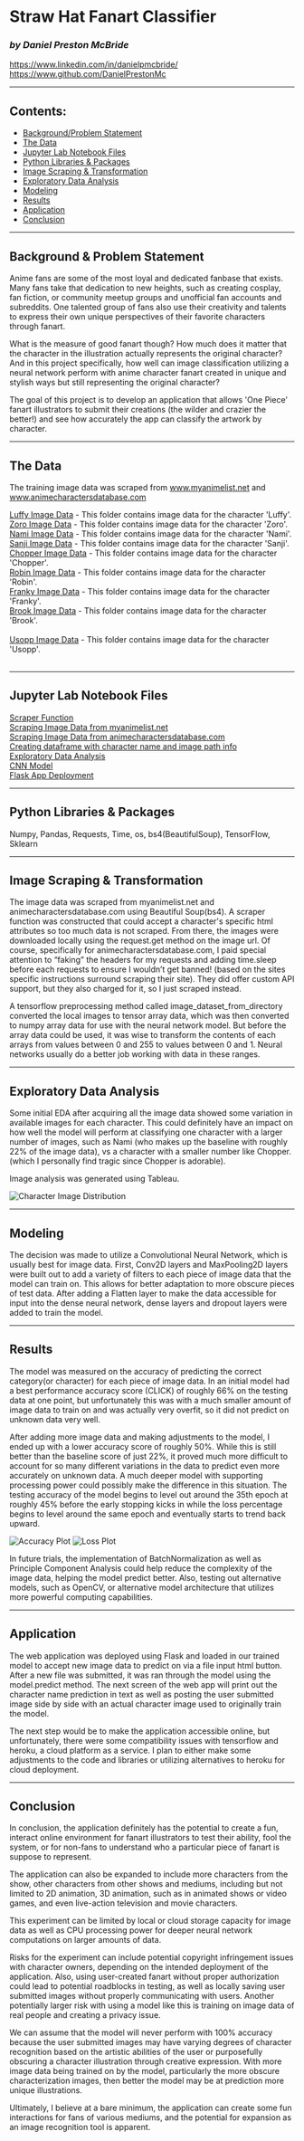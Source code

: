 # Straw Hat Fanart Classifier
### *by Daniel Preston McBride*
https://www.linkedin.com/in/danielpmcbride/<br>
https://www.github.com/DanielPrestonMc

---

## Contents:

- [Background/Problem Statement](#Background-&-Problem-Statement)
- [The Data](#The-Data)
- [Jupyter Lab Notebook Files](#Jupyter-Lab-Notebook-Files)
- [Python Libraries & Packages](#Python-Libraries-&-Packages)
- [Image Scraping & Transformation](#Image-Scraping-&-Transformation)
- [Exploratory Data Analysis](#Exploratory-Data-Analysis)
- [Modeling](#Modeling)
- [Results](#Results)
- [Application](#Application)
- [Conclusion](#Conclusion)

---

## Background & Problem Statement

Anime fans are some of the most loyal and dedicated fanbase that exists. Many fans take that dedication to new heights, such as creating cosplay, fan fiction, or community meetup groups and unofficial fan accounts and subreddits.  One talented group of fans also use their creativity and talents to express their own unique perspectives of their favorite characters through fanart.

What is the measure of good fanart though? How much does it matter that the character in the illustration actually represents the original character? And in this project specifically, how well can image classification utilizing a neural network perform with anime character fanart created in unique and stylish ways but still representing the original character?

The goal of this project is to develop an application that allows 'One Piece' fanart illustrators to submit their creations (the wilder and crazier the better!) and see how accurately the app can classify the artwork by character.

---

## The Data

The training image data was scraped from www.myanimelist.net and www.animecharactersdatabase.com

[Luffy Image Data](assets/luffy/) - This folder contains image data for the character 'Luffy'.
<br>
[Zoro Image Data](assets/zoro/) - This folder contains image data for the character 'Zoro'.
<br>
[Nami Image Data](assets/nami/) - This folder contains image data for the character 'Nami'.
<br>
[Sanji Image Data](assets/sanji/) - This folder contains image data for the character 'Sanji'.
<br>
[Chopper Image Data](assets/chopper/) - This folder contains image data for the character 'Chopper'.
<br>
[Robin Image Data](assets/robin/) - This folder contains image data for the character 'Robin'.
<br>
[Franky Image Data](assets/franky/) - This folder contains image data for the character 'Franky'.
<br>
[Brook Image Data](assets/brook/) - This folder contains image data for the character 'Brook'.
<br><br>
[Usopp Image Data](assets/usopp/) - This folder contains image data for the character 'Usopp'.
<br><br>

---

## Jupyter Lab Notebook Files

[Scraper Function](code/scraper.py)
<br>
[Scraping Image Data from myanimelist.net](code/01_scraping_characters.py)
<br>
[Scraping Image Data from animecharactersdatabase.com](code/01_scraping_characters_2.py)
<br>
[Creating dataframe with character name and image path info](code/02_images_to_df.py)
<br>
[Exploratory Data Analysis](code/03_eda.py)
<br>
[CNN Model](code/04_cnn_model.py)
<br>
[Flask App Deployment](flask_app/cap_app.py)
<br>

---

## Python Libraries & Packages

Numpy, Pandas, Requests, Time, os, bs4(BeautifulSoup), TensorFlow, Sklearn

---

## Image Scraping & Transformation

The image data was scraped from myanimelist.net and animecharactersdatabase.com using Beautiful Soup(bs4). A scraper function was constructed that could accept a character's specific html attributes so too much data is not scraped. From there, the images were downloaded locally using the request.get method on the image url. Of course, specifically for animecharactersdatabase.com, I paid special attention to “faking” the headers for my requests and adding time.sleep before each requests to ensure I wouldn’t get banned! (based on the sites specific instructions surround scraping their site).  They did offer custom API support, but they also charged for it, so I just scraped instead.

A tensorflow preprocessing method called image_dataset_from_directory converted the local images to tensor array data, which was then converted to numpy array data for use with the neural network model. But before the array data could be used, it was wise to transform the contents of each arrays from values between 0 and 255 to values between 0 and 1. Neural networks usually do a better job working with data in these ranges.

---

## Exploratory Data Analysis

Some initial EDA after acquiring all the image data showed some variation in available images for each character.  This could definitely have an impact on how well the model will perform at classifying one character with a larger number of images, such as Nami (who makes up the baseline with roughly 22% of the image data), vs a character with a smaller number like Chopper. (which I personally find tragic since Chopper is adorable).

Image analysis was generated using Tableau.

![Character Image Distribution](data/char_distr_tableau.png)

---

## Modeling

The decision was made to utilize a Convolutional Neural Network, which is usually best for image data.  First, Conv2D layers and MaxPooling2D layers were built out to add a variety of filters to each piece of image data that the model can train on.  This allows for better adaptation to more obscure pieces of test data.  After adding a Flatten layer to make the data accessible for input into the dense neural network, dense layers and dropout layers were added to train the model.

---

## Results

The model was measured on the accuracy of predicting the correct category(or character) for each piece of image data.  In an initial model had a best performance accuracy score (CLICK) of roughly 66% on the testing data at one point, but unfortunately this was with a much smaller amount of image data to train on and was actually very overfit, so it did not predict on unknown data very well.

After adding more image data and making adjustments to the model, I ended up with a lower accuracy score of roughly 50%.  While this is still better than the baseline score of just 22%, it proved much more difficult to account for so many different variations in the data to predict even more accurately on unknown data.  A much deeper model with supporting processing power could possibly make the difference in this situation.  The testing accuracy of the model begins to level out around the 35th epoch at roughly 45% before the early stopping kicks in while the loss percentage begins to level around the same epoch and eventually starts to trend back upward.

![Accuracy Plot](data/acc.png)
![Loss Plot](data/loss.png)

In future trials, the implementation of BatchNormalization as well as Principle Component Analysis could help reduce the complexity of the image data, helping the model predict better.  Also, testing out alternative models, such as OpenCV, or alternative model architecture that utilizes more powerful computing capabilities.

---

## Application

The web application was deployed using Flask and loaded in our trained model to accept new image data to predict on via a file input html button.  After a new file was submitted, it was ran through the model using the model.predict method.  The next screen of the web app will print out the character name prediction in text as well as posting the user submitted image side by side with an actual character image used to originally train the model.

The next step would be to make the application accessible online, but unfortunately, there were some compatibility issues with tensorflow and heroku, a cloud platform as a service.  I plan to either make some adjustments to the code and libraries or utilizing alternatives to heroku for cloud deployment.

---

## Conclusion

In conclusion, the application definitely has the potential to create a fun, interact online environment for fanart illustrators to test their ability, fool the system, or for non-fans to understand who a particular piece of fanart is suppose to represent.

The application can also be expanded to include more characters from the show, other characters from other shows and mediums, including but not limited to 2D animation, 3D animation, such as in animated shows or video games, and even live-action television and movie characters.

This experiment can be limited by local or cloud storage capacity for image data as well as CPU processing power for deeper neural network computations on larger amounts of data.

Risks for the experiment can include potential copyright infringement issues with character owners, depending on the intended deployment of the application.  Also, using user-created fanart without proper authorization could lead to potential roadblocks in testing, as well as locally saving user submitted images without properly communicating with users.  Another potentially larger risk with using a model like this is training on image data of real people and creating a privacy issue.

We can assume that the model will never perform with 100% accuracy because the user submitted images may have varying degrees of character recognition based on the artistic abilities of the user or purposefully obscuring a character illustration through creative expression.  With more image data being trained on by the model, particularly the more obscure characterization images, then better the model may be at prediction more unique illustrations.

Ultimately, I believe at a bare minimum, the application can create some fun interactions for fans of various mediums, and the potential for expansion as an image recognition tool is apparent.

